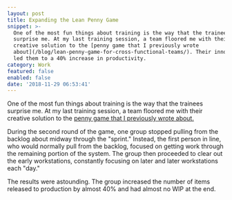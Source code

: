 ```yaml
---
layout: post
title: Expanding the Lean Penny Game
snippet: >-
  One of the most fun things about training is the way that the trainees
  surprise me. At my last training session, a team floored me with their
  creative solution to the [penny game that I previously wrote
  about](/blog/lean-penny-game-for-cross-functional-teams/). Their innovation
  led them to a 40% increase in productivity.
category: Work
featured: false
enabled: false
date: '2018-11-29 06:53:41'
---
```

One of the most fun things about training is the way that the trainees surprise me. At my last training session, a team floored me with their creative solution to the [penny game that I previously wrote about.](/blog/lean-penny-game-for-cross-functional-teams/)

During the second round of the game, one group stopped pulling from the backlog about midway through the "sprint." Instead, the first person in line, who would normally pull from the backlog, focused on getting work through the remaining portion of the system. The group then proceeded to clear out the early workstations, constantly focusing on later and later workstations each "day." 

The results were astounding. The group increased the number of items released to production by almost 40% and had almost no WIP at the end.
